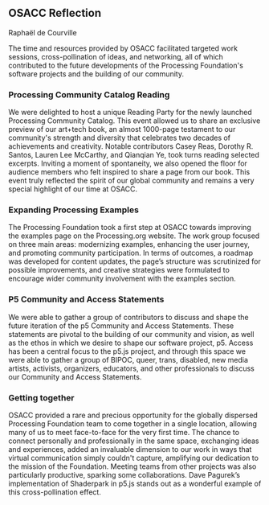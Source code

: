 ## OSACC Reflection
Raphaël de Courville

The time and resources provided by OSACC facilitated targeted work sessions, cross-pollination of ideas, and networking, all of which contributed to the future developments of the Processing Foundation's software projects and the building of our community.


### Processing Community Catalog Reading

We were delighted to host a unique Reading Party for the newly launched Processing Community Catalog. This event allowed us to share an exclusive preview of our art+tech book, an almost 1000-page testament to our community's strength and diversity that celebrates two decades of achievements and creativity. Notable contributors Casey Reas, Dorothy R. Santos, Lauren Lee McCarthy, and Qianqian Ye, took turns reading selected excerpts. Inviting a moment of spontaneity, we also opened the floor for audience members who felt inspired to share a page from our book. This event truly reflected the spirit of our global community and remains a very special highlight of our time at OSACC.


### Expanding Processing Examples

The Processing Foundation took a first step at OSACC towards improving the examples page on the Processing.org website. The work group focused on three main areas: modernizing examples, enhancing the user journey, and promoting community participation. In terms of outcomes, a roadmap was developed for content updates, the page’s structure was scrutinized for possible improvements, and creative strategies were formulated to encourage wider community involvement with the examples section.


### P5 Community and Access Statements

We were able to gather a group of contributors to discuss and shape the future iteration of the p5 Community and Access Statements. These statements are pivotal to the building of our community and vision, as well as the ethos in which we desire to shape our software project, p5. Access has been a central focus to the p5.js project, and through this space we were able to gather a group of BIPOC, queer, trans, disabled, new media artists, activists, organizers, educators, and other professionals to discuss our Community and Access Statements.


### Getting together

OSACC provided a rare and precious opportunity for the globally dispersed Processing Foundation team to come together in a single location, allowing many of us to meet face-to-face for the very first time. The chance to connect personally and professionally in the same space, exchanging ideas and experiences, added an invaluable dimension to our work in ways that virtual communication simply couldn't capture, amplifying our dedication to the mission of the Foundation. Meeting teams from other projects was also particularly productive, sparking some collaborations. Dave Pagurek’s implementation of Shaderpark in p5.js stands out as a wonderful example of this cross-pollination effect.
